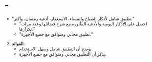 # -
- "تطبيق شامل لأذكار الصباح والمساء، الاستغفار، أدعية رمضان، وأكثر."
   - "احصل على الأذكار اليومية والأدعية المأثورة مع شرح فضائلها وعدد مرات تكرارها."
   - "تطبيق مجاني ومتوافق مع جميع الأجهزة."

3. **الفوائد**:
   - يوضح أن التطبيق شامل وسهل الاستخدام.
   - يذكر أن التطبيق مجاني ومتوافق مع جميع الأجهزة.
